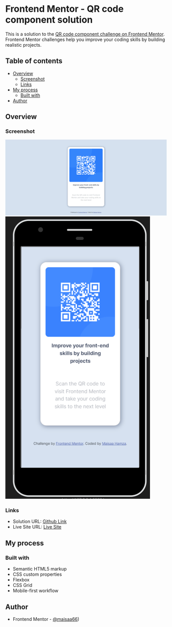 # Frontend Mentor - QR code component solution

This is a solution to the [QR code component challenge on Frontend Mentor](https://www.frontendmentor.io/challenges/qr-code-component-iux_sIO_H). Frontend Mentor challenges help you improve your coding skills by building realistic projects. 

## Table of contents

- [Overview](#overview)
  - [Screenshot](#screenshot)
  - [Links](#links)
- [My process](#my-process)
  - [Built with](#built-with)
- [Author](#author)

## Overview

### Screenshot

![](./screenshots/desktop-view.png)
![](./screenshots/mobile-view.png)



### Links

- Solution URL: [Github Link](https://github.com/Arekkusu17/QR-code-component-challenge)
- Live Site URL: [Live Site](https://maisaa66.github.io/QR-code-component-challenge/)

## My process

### Built with

- Semantic HTML5 markup
- CSS custom properties
- Flexbox
- CSS Grid
- Mobile-first workflow

## Author

- Frontend Mentor - [@maisaa66](https://www.frontendmentor.io/profile/Maisaa66))
